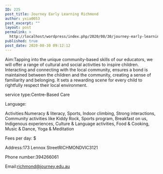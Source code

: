 ```yaml
---
ID: 225
post_title: Journey Early Learning Richmond
author: yxia0053
post_excerpt: ""
layout: post
permalink: >
  http://localhost/wordpress/index.php/2020/08/30/journey-early-learning-richmond/
published: true
post_date: 2020-08-30 09:12:12
---
```

Aim:Tapping into the unique community-based skills of our educators, we will offer a range of cultural and social activities to inspire children. Interacting and connecting with the local community, ensures a bond is maintained between the children and the community, creating a sense of familiarity and belonging. It sets a rewarding scene for every child to rightfully respect their local environment.

service type:Centre-Based Care

Language:

Activities:Numeracy & literacy, Sports, Indoor climbing, Strong interactions, Community activities like Kiddy Rock, Sports program, Breakfast on us, Indigenous experiences, Culture & Language activities, Food & Cooking, Music & Dance, Yoga & Meditation

Fees per day: $

Address:173 Lennox StreetRICHMONDVIC3121

Phone number:394266061

Email:richmond@journey.edu.au